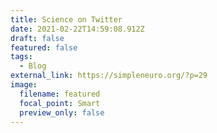 ```yaml
---
title: Science on Twitter
date: 2021-02-22T14:59:08.912Z
draft: false
featured: false
tags:
  - Blog
external_link: https://simpleneuro.org/?p=29
image:
  filename: featured
  focal_point: Smart
  preview_only: false
---
```

